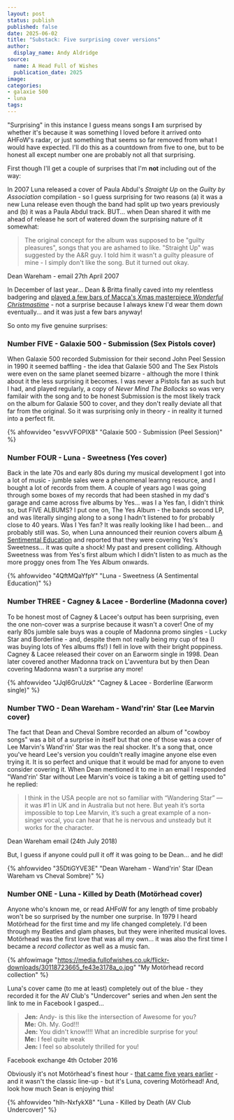 ```yaml
---
layout: post
status: publish
published: false
date: 2025-06-02
title: "Substack: Five surprising cover versions"
author:
  display_name: Andy Aldridge
source:
  name: A Head Full of Wishes
  publication_date: 2025
image: 
categories:
- galaxie 500
- luna
tags: 
---
```

"Surprising" in this instance I guess means songs **I** am surprised by whether it's because it was something I loved before it arrived onto AHFoW's radar, or just something that seems so far removed from what I would have expected. I'll do this as a countdown from five to one, but to be honest all except number one are probably not all that surprising.

First though I'll get a couple of surprises that I'm **not** including out of the way:

In 2007 Luna released a cover of Paula Abdul's _Straight Up_ on the _Guilty by Association_ compilation - so I guess surprising for two reasons (a) it was a new Luna release even though the band had split up two years previously and (b) it was a Paula Abdul track. BUT... when Dean shared it with me ahead of release he sort of watered down the surprising nature of it somewhat:

<blockquote>
The original concept for the album was supposed to be "guilty 
pleasures", songs that you are ashamed to like. "Straight Up" was 
suggested by the A&R guy. I told him it wasn't a guilty pleasure of 
mine - I simply don't like the song. But it turned out okay.
</blockquote>
<p class="caption">Dean Wareham - email 27th April 2007</p>

In December of last year... Dean & Britta finally caved into my relentless badgering and [played a few bars of Macca's Xmas masterpiece _Wonderful Christmastime_](https://www.youtube.com/watch?v=Tz71Az2hijM) - not a surprise because I always knew I'd wear them down eventually... and it was just a few bars anyway!

So onto my five genuine surprises:

### Number FIVE - Galaxie 500 - Submission (Sex Pistols cover)
When Galaxie 500 recorded Submission for their second John Peel Session in 1990 it seemed baffling - the idea that Galaxie 500 and The Sex Pistols were even on the same planet seemed bizarre - although the more I think about it the less surprising it becomes. I was never a Pistols fan as such but I had, and played regularly, a copy of _Never Mind The Bollocks_ so was very familair with the song and to be honest Submission is the most likely track on the album for Galaxie 500 to cover, and they don't really deviate all that far from the original. So it was surprising only in theory - in reality it turned into a perfect fit.

{% ahfowvideo "esvvVFOPlX8" "Galaxie 500 - Submission (Peel Session)" %}

### Number FOUR - Luna - Sweetness (Yes cover)
Back in the late 70s and early 80s during my musical development I got into a lot of music - jumble sales were a phenomenal learnng resource, and I bought a lot of records from them. A couple of years ago I was going through some boxes of my records that had been stashed in my dad's garage and came across five albums by Yes... was I a Yes fan, I didn't think so, but FIVE ALBUMS? I put one on, The Yes Album - the bands second LP, and was literally singing along to a song I hadn't listened to for probably close to 40 years. Was I Yes fan? It was really looking like I had been... and probably still was. So, when Luna announced their reunion covers album [A Sentimental Education]() and reported that they were covering Yes's Sweetness... it was quite a shock! My past and present colliding. Although Sweetness was from Yes's first album which I didn't listen to as much as the more proggy ones from The Yes Album onwards.

{% ahfowvideo "4QftMQaYfpY" "Luna - Sweetness (A Sentimental Education)" %}

### Number THREE - Cagney & Lacee - Borderline (Madonna cover)
To be honest most of Cagney & Lacee's output has been surprising, even the one non-cover was a surprise because it wasn't a cover! One of my early 80s jumble sale buys was a couple of Madonna promo singles - Lucky Star and Borderline - and, despite them not really being my cup of tea (I was buying lots of Yes albums ffs!) I fell in love with their bright poppiness. Cagney & Lacee released their cover on an Earworm single in 1998. Dean later covered another Madonna track on L'avventura but by then Dean covering Madonna wasn't a surprise any more!

{% ahfowvideo "JJqI6GruUzk" "Cagney & Lacee - Borderline (Earworm single)" %}

### Number TWO - Dean Wareham - Wand'rin' Star (Lee Marvin cover)
The fact that Dean and Cheval Sombre recorded an album of "cowboy songs" was a bit of a surprise in itself but that one of those was a cover of Lee Marvin's Wand'rin' Star was the real shocker. It's a song that, once you've heard Lee's version you couldn't really imagine anyone else even trying it. It is so perfect and unique that it would be mad for anyone to even consider covering it. When Dean mentioned it to me in an email I responded "Wand'rin' Star without Lee Marvin's voice is taking a bit of getting used to" he replied:

<blockquote>
I think in the USA people are not so familiar with “Wandering Star” — it was #1 in UK and in Australia but not here. But yeah it’s sorta impossible to top Lee Marvin, it’s such a great example of a non-singer vocal, you can hear that he is nervous and unsteady but it works for the character.
</blockquote>
<p class="caption">Dean Wareham email (24th July 2018)</p>

But, I guess if anyone could pull it off it was going to be Dean... and he did!

{% ahfowvideo "35DtiGYVE3E" "Dean Wareham - Wand'rin' Star (Dean Wareham vs Cheval Sombre)" %}

### Number ONE - Luna - Killed by Death (Motörhead cover)
Anyone who's known me, or read AHFoW for any length of time probably won't be so surprised by the number one surprise. In 1979 I heard Motörhead for the first time and my life changed completely. I'd been through my Beatles and glam phases, but they were inherited musical loves. Motörhead was the first love that was all my own... it was also the first time I became a _record collector_ as well as a music fan.

{% ahfowimage "https://media.fullofwishes.co.uk/flickr-downloads/30118723665_fe43e3178a_o.jpg" "My Motörhead record collection" %}

Luna's cover came (to me at least) completely out of the blue - they recorded it for the AV Club's "Undercover" series and when Jen sent the link to me in Facebook I gasped...

<blockquote>
<strong>Jen:</strong> Andy- is this like the intersection of Awesome for you?<br/>
<strong>Me:</strong> Oh. My. God!!!<br/>
<strong>Jen:</strong> You didn't know!!!! What an incredible surprise for you!<br/>
<strong>Me:</strong> I feel quite weak<br/>
<strong>Jen:</strong> I feel so absolutely thrilled for you!
</blockquote>
<p class="caption">Facebook exchange 4th October 2016</p>

Obviously it's not Motörhead's finest hour - [that came five years earlier](https://www.youtube.com/watch?v=3VNUyjRRjxM) - and it wasn't the classic line-up - but it's Luna, covering Motörhead! And, look how much Sean is enjoying this!

{% ahfowvideo "hIh-NxfykX8" "Luna - Killed by Death (AV Club Undercover)" %}


